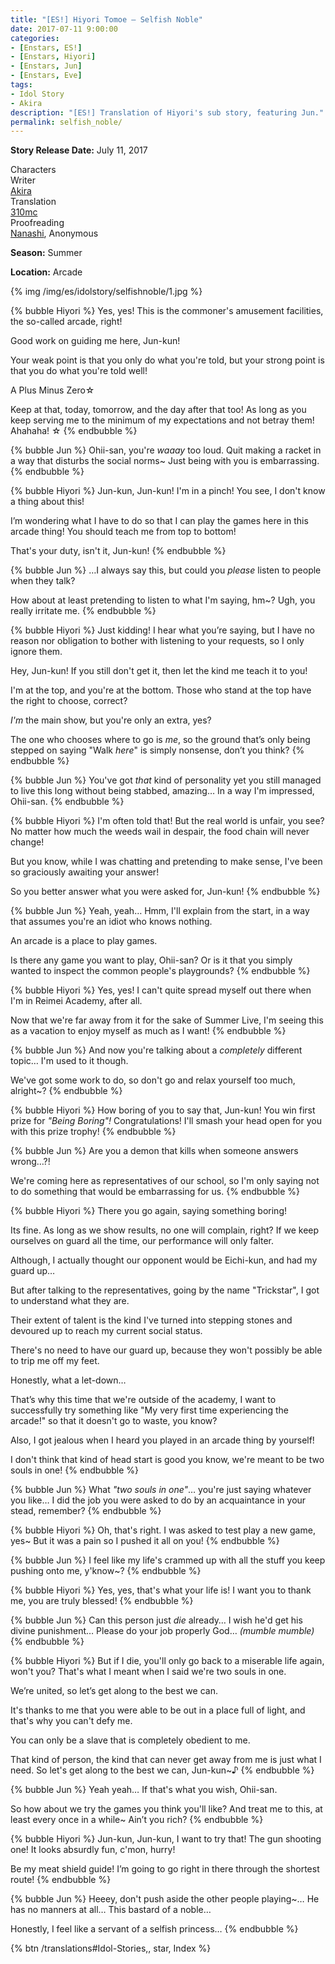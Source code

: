 ```yaml
---
title: "[ES!] Hiyori Tomoe – Selfish Noble"
date: 2017-07-11 9:00:00
categories:
- [Enstars, ES!]
- [Enstars, Hiyori]
- [Enstars, Jun]
- [Enstars, Eve]
tags:
- Idol Story
- Akira
description: "[ES!] Translation of Hiyori's sub story, featuring Jun."
permalink: selfish_noble/
---
```


<p class="releasedate"><b>Story Release Date:</b> July 11, 2017</p>

<div class="three-wrapper" style="--storyColor:#5ac189;--storyColor-rgb:90,193,137;--storyColor-h:147.4;--storyColor-s:45.4%;--storyColor-l:55.5%;">
    <div class="info-area">
        <div class="info">
            <div class="info-item characters">
                <div class="label">
                    Characters
                </div>
                <div class="value">
								<a href="/categories/Enstars/Hiyori" character="Hiyori"></a>
                <a href="/categories/Enstars/Jun" character="Jun"></a>
                </div>
            </div>
            <div class="info-item one">
                <div class="label">
                    Writer
                </div>
                <div class="value">
                    <a href="/tags/Akira/">Akira</a>
                </div>
            </div>
            <div class="info-item two">
                <div class="label">
                    Translation
                </div>
                <div class="value">
                    <a href="/about">310mc</a>
                </div>
            </div>
            <div class="info-item three">
                <div class="label">
                   Proofreading
                </div>
                <div class="value">
                    <a href="https://twitter.com/seiginoakashi">Nanashi</a>, Anonymous
                </div>
            </div>
        </div>
    </div>
</div>

<!-- more -->

<div class="msr-season summer">
    <p><span><b>Season:</b> Summer</span></p>
</div>

<div class="msr-location">
    <p><span><b>Location:</b> Arcade</span></p>
</div>

{% img /img/es/idolstory/selfishnoble/1.jpg %}

{% bubble Hiyori %}
Yes, yes! This is the commoner's amusement facilities, the so-called arcade, right!

Good work on guiding me here, Jun-kun!

Your weak point is that you only do what you're told, but your strong point is that you do what you're told well!

A Plus Minus Zero☆

Keep at that, today, tomorrow, and the day after that too! As long as you keep serving me to the minimum of my expectations and not betray them! Ahahaha! ☆
{% endbubble %}

{% bubble Jun %}
Ohii-san, you're *waaay* too loud. Quit making a racket in a way that disturbs the social norms~ Just being with you is embarrassing.
{% endbubble %}

{% bubble Hiyori %}
Jun-kun, Jun-kun! I'm in a pinch! You see, I don't know a thing about this!

I’m wondering what I have to do so that I can play the games here in this arcade thing! You should teach me from top to bottom!

That's your duty, isn't it, Jun-kun!
{% endbubble %}

{% bubble Jun %}
…I always say this, but could you *please* listen to people when they talk?

How about at least pretending to listen to what I'm saying, hm~? Ugh, you really irritate me.
{% endbubble %}

{% bubble Hiyori %}
Just kidding! I hear what you’re saying, but I have no reason nor obligation to bother with listening to your requests, so I only ignore them.

Hey, Jun-kun! If you still don't get it, then let the kind me teach it to you!

I'm at the top, and you're at the bottom. Those who stand at the top have the right to choose, correct?

*I'm* the main show, but you're only an extra, yes?

The one who chooses where to go is *me*, so the ground that’s only being stepped on saying "Walk *here*" is simply nonsense, don’t you think?
{% endbubble %}

{% bubble Jun %}
You've got *that* kind of personality yet you still managed to live this long without being stabbed, amazing… In a way I'm impressed, Ohii-san.
{% endbubble %}

{% bubble Hiyori %}
I'm often told that! But the real world is unfair, you see? No matter how much the weeds wail in despair, the food chain will never change!

But you know, while I was chatting and pretending to make sense, I've been so graciously awaiting your answer!

So you better answer what you were asked for, Jun-kun!
{% endbubble %}

{% bubble Jun %}
Yeah, yeah… Hmm, I'll explain from the start, in a way that assumes you're an idiot who knows nothing.

An arcade is a place to play games.

Is there any game you want to play, Ohii-san? Or is it that you simply wanted to inspect the common people's playgrounds?
{% endbubble %}

{% bubble Hiyori %}
Yes, yes! I can't quite spread myself out there when I'm in Reimei Academy, after all.

Now that we're far away from it for the sake of Summer Live, I'm seeing this as a vacation to enjoy myself as much as I want!
{% endbubble %}

{% bubble Jun %}
And now you're talking about a *completely* different topic… I'm used to it though.

We've got some work to do, so don't go and relax yourself too much, alright~?
{% endbubble %}

{% bubble Hiyori %}
How boring of you to say that, Jun-kun! You win first prize for *"Being Boring"!* Congratulations! I'll smash your head open for you with this prize trophy!
{% endbubble %}

{% bubble Jun %}
Are you a demon that kills when someone answers wrong…?!

We're coming here as representatives of our school, so I'm only saying not to do something that would be embarrassing for us.
{% endbubble %}

{% bubble Hiyori %}
There you go again, saying something boring!

Its fine. As long as we show results, no one will complain, right? If we keep ourselves on guard all the time, our performance will only falter.

Although, I actually thought our opponent would be Eichi-kun, and had my guard up…

But after talking to the representatives, going by the name "Trickstar", I got to understand what they are.

Their extent of talent is the kind I've turned into stepping stones and devoured up to reach my current social status.

There's no need to have our guard up, because they won't possibly be able to trip me off my feet.

Honestly, what a let-down…

That’s why this time that we're outside of the academy, I want to successfully try something like "My very first time experiencing the arcade!" so that it doesn't go to waste, you know?

Also, I got jealous when I heard you played in an arcade thing by yourself!

I don't think that kind of head start is good you know, we're meant to be two souls in one!
{% endbubble %}

{% bubble Jun %}
What <em>"two souls in one"</em>… you're just saying whatever you like… I did the job you were asked to do by an acquaintance in your stead, remember?
{% endbubble %}

{% bubble Hiyori %}
Oh, that's right. I was asked to test play a new game, yes~ But it was a pain so I pushed it all on you!
{% endbubble %}

{% bubble Jun %}
I feel like my life's crammed up with all the stuff you keep pushing onto me, y'know~?
{% endbubble %}

{% bubble Hiyori %}
Yes, yes, that's what your life is! I want you to thank me, you are truly blessed!
{% endbubble %}

{% bubble Jun %}
Can this person just *die* already… I wish he'd get his divine punishment… Please do your job properly God… <em><th>(mumble mumble)</th></em>
{% endbubble %}

{% bubble Hiyori %}
But if I die, you'll only go back to a miserable life again, won't you? That's what I meant when I said we're two souls in one.

We’re united, so let’s get along to the best we can.

It's thanks to me that you were able to be out in a place full of light, and that's why you can't defy me.

You can only be a slave that is completely obedient to me.

That kind of person, the kind that can never get away from me is just what I need. So let's get along to the best we can, Jun-kun~♪
{% endbubble %}

{% bubble Jun %}
Yeah yeah… If that's what you wish, Ohii-san.

So how about we try the games you think you'll like? And treat me to this, at least every once in a while~ Ain’t you rich?
{% endbubble %}

{% bubble Hiyori %}
Jun-kun, Jun-kun, I want to try that! The gun shooting one! It looks absurdly fun, c'mon, hurry!

Be my meat shield guide! I’m going to go right in there through the shortest route!
{% endbubble %}

{% bubble Jun %}
Heeey, don't push aside the other people playing~… He has no manners at all… This bastard of a noble…

Honestly, I feel like a servant of a selfish princess…
{% endbubble %}

<div toc>{% btn /translations#Idol-Stories,, star, Index %}</div>
